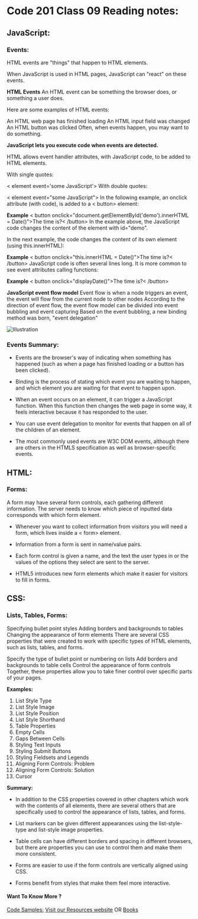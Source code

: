# Code 201 Class 09 Reading notes:

## JavaScript:

### Events:

HTML events are "things" that happen to HTML elements.

When JavaScript is used in HTML pages, JavaScript can "react" on these events.

**HTML Events**
An HTML event can be something the browser does, or something a user does.

Here are some examples of HTML events:

An HTML web page has finished loading
An HTML input field was changed
An HTML button was clicked
Often, when events happen, you may want to do something.

**JavaScript lets you execute code when events are detected.**

HTML allows event handler attributes, with JavaScript code, to be added to HTML elements.

With single quotes:

< element event='some JavaScript'>
With double quotes:

< element event="some JavaScript">
In the following example, an onclick attribute (with code), is added to a < button> element:

**Example**
< button onclick="document.getElementById('demo').innerHTML = Date()">The time is?< /button>
In the example above, the JavaScript code changes the content of the element with id="demo".

In the next example, the code changes the content of its own element (using this.innerHTML):

**Example**
< button onclick="this.innerHTML = Date()">The time is?< /button>
JavaScript code is often several lines long. It is more common to see event attributes calling functions:

**Example**
< button onclick="displayDate()">The time is?< /button>

**JavaScript event flow model**
Event flow is when a node triggers an event, the event will flow from the current node to other nodes
According to the direction of event flow, the event flow model can be divided into event bubbling and event capturing
Based on the event bubbling, a new binding method was born, "event delegation"

![Illustration](https://www.programmersought.com/images/827/58af504b81d1e0ded491fcedf16fc8bb.JPEG)


### Events Summary:

* Events are the browser's way of indicating when
something has happened (such as when a page has
finished loading or a button has been clicked).


* Binding is the process of stating which event you are
waiting to happen, and which element you are waiting
for that event to happen upon.


* When an event occurs on an element, it can trigger a
JavaScript function. When this function then changes
the web page in some way, it feels interactive because
it has responded to the user.


* You can use event delegation to monitor for events
that happen on all of the children of an element.


* The most commonly used events are W3C DOM
events, although there are others in the HTMLS
specification as well as browser-specific events.


## HTML:

### Forms:
A form may have several form controls, each
gathering different information. The server
needs to know which piece of inputted data
corresponds with which form element.

* Whenever you want to collect information from
visitors you will need a form, which lives inside a
< form> element.

* Information from a form is sent in name/value pairs.

* Each form control is given a name, and the text the
user types in or the values of the options they select
are sent to the server.

* HTML5 introduces new form elements which make it
easier for visitors to fill in forms.


## CSS:

### Lists, Tables, Forms:

Specifying bullet point styles
Adding borders and backgrounds to tables
Changing the appearance of form elements
There are several CSS properties that were created to work with specific types of HTML elements, such as lists, tables, and forms.


Specify the type of bullet point or numbering on lists
Add borders and backgrounds to table cells
Control the appearance of form controls
Together, these properties allow you to take finer control over specific parts of your pages.

**Examples:**

1. List Style Type
2. List Style Image
3. List Style Position
4. List Style Shorthand
5. Table Properties
6. Empty Cells
7. Gaps Between Cells
8. Styling Text Inputs
9. Styling Submit Buttons
10. Styling Fieldsets and Legends
11. Aligning Form Controls: Problem
12. Aligning Form Controls: Solution
13. Cursor

**Summary:**

* In addition to the CSS properties covered in other
chapters which work with the contents of all elements,
there are several others that are specifically used to
control the appearance of lists, tables, and forms.

* List markers can be given different appearances
using the list-style-type and list-style image
properties.

* Table cells can have different borders and spacing in
different browsers, but there are properties you can
use to control them and make them more consistent.

* Forms are easier to use if the form controls are
vertically aligned using CSS.

* Forms benefit from styles that make them feel more
interactive.




#### Want To Know More ? 
[Code Samples:](http://www.htmlandcssbook.com/code-samples/chapter-14/)
[Visit our Resources website](https://www.w3schools.com)
OR
[Books](https://www.wiley.com/en-us/Web+Design+with+HTML%2C+CSS%2C+JavaScript+and+jQuery+Set-p-9781119038634)